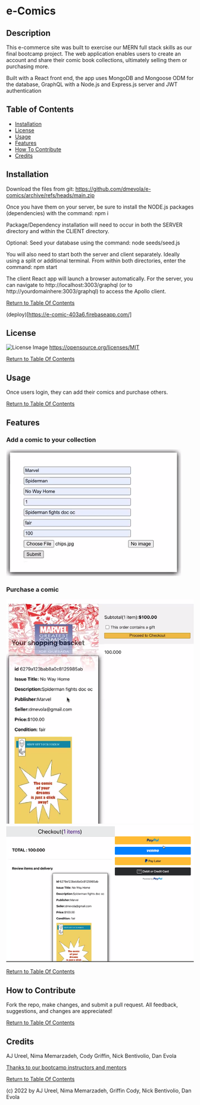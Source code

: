 # e-Comics

## Description

This e-commerce site was built to exercise our MERN full stack skills as our final bootcamp project.  The web application enables users to create an account and share their comic book collections, ultimately selling them or purchasing more.

Built with a React front end, the app uses MongoDB and Mongoose ODM for the database, GraphQL with a Node.js and Express.js server and JWT authentication

## Table of Contents

- [Installation](#installation)
- [License](#license)
- [Usage](#usage)
- [Features](#features)
- [How To Contribute](#how-to-contribute)
- [Credits](#credits)

## Installation

Download the files from git: https://github.com/dmevola/e-comics/archive/refs/heads/main.zip

Once you have them on your server, be sure to install the NODE.js packages (dependencies) with the command: npm i

Package/Dependency installation will need to occur in both the SERVER directory and within the CLIENT directory.

Optional: Seed your database using the command: node seeds/seed.js

You will also need to start both the server and client separately.  Ideally using a split or additional terminal.  From within both directories, enter the command: npm start

The client React app will launch a browser automatically.  For the server, you can navigate to http://localhost:3003/graphql (or to http://yourdomainhere:3003/graphql) to access the Apollo client.


[Return to Table Of Contents](#table-of-contents)

(deploy)[https://e-comic-403a6.firebaseapp.com/]

## License

![License Image](https://img.shields.io/badge/license-MIT-green) https://opensource.org/licenses/MIT

[Return to Table Of Contents](#table-of-contents)

## Usage

Once users login, they can add their comics and purchase others.

[Return to Table Of Contents](#table-of-contents)


## Features

### Add a comic to your collection

![feature screenshot](/assets/images/add%20item.png)

### Purchase a comic

![feature screenshot](/assets/images/basket.png)
![feature screenshot](/assets/images/Paypal.png)

[Return to Table Of Contents](#table-of-contents)


## How to Contribute

Fork the repo, make changes, and submit a pull request.  All feedback, suggestions, and changes are appreciated!

[Return to Table Of Contents](#table-of-contents)


## Credits
AJ Ureel, Nima Memarzadeh, Cody Griffin, Nick Bentivolio, Dan Evola

[Thanks to our bootcamp instructors and mentors](https://bootcamp.msu.edu/coding/landing/?s=Google-Brand_RFull_&pkw=%2Bmsu%20%2Bdeveloper%20%2Bbootcamp&pcrid=534009557673&pmt=b&utm_source=google&utm_medium=cpc&utm_campaign=GGL%7CMICHIGAN-STATE-UNIVERSITY%7CSEM%7CCODING%7C-%7COFL%7C_RFull_%7CALL%7CBRD%7CBMM%7CEmployment%7CBootcamp&utm_term=%2Bmsu%20%2Bdeveloper%20%2Bbootcamp&s=google&k=%2Bmsu%20%2Bdeveloper%20%2Bbootcamp&utm_adgroupid=116234539132&utm_locationphysicalms=9016883&utm_matchtype=b&utm_network=g&utm_device=c&utm_content=534009557673&utm_placement=&gclid=CjwKCAjw9-KTBhBcEiwAr19ig-Xc-FH7H0xxfG5dMim4bFNlZk7c3FgftPUDGfGQpnz2SMqqbwYf7hoCOKMQAvD_BwE&gclsrc=aw.ds)

[Return to Table Of Contents](#table-of-contents)


(c) 2022 by AJ Ureel, Nima Memarzadeh, Griffin Cody, Nick Bentivolio, Dan Evola
